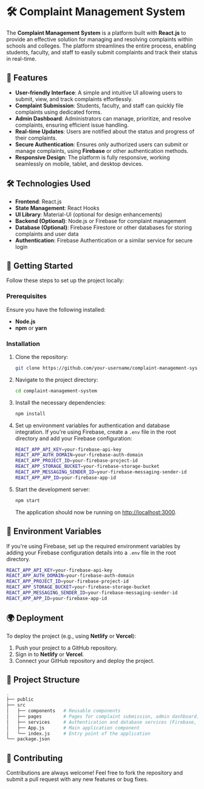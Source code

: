 # 🛠️ Complaint Management System

The **Complaint Management System** is a platform built with **React.js** to provide an effective solution for managing and resolving complaints within schools and colleges. The platform streamlines the entire process, enabling students, faculty, and staff to easily submit complaints and track their status in real-time.

## 🚀 Features

- **User-friendly Interface**: A simple and intuitive UI allowing users to submit, view, and track complaints effortlessly.
- **Complaint Submission**: Students, faculty, and staff can quickly file complaints using dedicated forms.
- **Admin Dashboard**: Administrators can manage, prioritize, and resolve complaints, ensuring efficient issue handling.
- **Real-time Updates**: Users are notified about the status and progress of their complaints.
- **Secure Authentication**: Ensures only authorized users can submit or manage complaints, using **Firebase** or other authentication methods.
- **Responsive Design**: The platform is fully responsive, working seamlessly on mobile, tablet, and desktop devices.

## 🛠️ Technologies Used

- **Frontend**: React.js
- **State Management**: React Hooks
- **UI Library**: Material-UI (optional for design enhancements)
- **Backend (Optional)**: Node.js or Firebase for complaint management
- **Database (Optional)**: Firebase Firestore or other databases for storing complaints and user data
- **Authentication**: Firebase Authentication or a similar service for secure login

## 🏁 Getting Started

Follow these steps to set up the project locally:

### Prerequisites

Ensure you have the following installed:

- **Node.js**
- **npm** or **yarn**

### Installation

1. Clone the repository:

   ```bash
   git clone https://github.com/your-username/complaint-management-system.git
   ```

2. Navigate to the project directory:

   ```bash
   cd complaint-management-system
   ```

3. Install the necessary dependencies:

   ```bash
   npm install
   ```

4. Set up environment variables for authentication and database integration. If you're using Firebase, create a `.env` file in the root directory and add your Firebase configuration:

   ```bash
   REACT_APP_API_KEY=your-firebase-api-key
   REACT_APP_AUTH_DOMAIN=your-firebase-auth-domain
   REACT_APP_PROJECT_ID=your-firebase-project-id
   REACT_APP_STORAGE_BUCKET=your-firebase-storage-bucket
   REACT_APP_MESSAGING_SENDER_ID=your-firebase-messaging-sender-id
   REACT_APP_APP_ID=your-firebase-app-id
   ```

5. Start the development server:

   ```bash
   npm start
   ```

   The application should now be running on [http://localhost:3000](http://localhost:3000).

## 🔧 Environment Variables

If you're using Firebase, set up the required environment variables by adding your Firebase configuration details into a `.env` file in the root directory.

```bash
REACT_APP_API_KEY=your-firebase-api-key
REACT_APP_AUTH_DOMAIN=your-firebase-auth-domain
REACT_APP_PROJECT_ID=your-firebase-project-id
REACT_APP_STORAGE_BUCKET=your-firebase-storage-bucket
REACT_APP_MESSAGING_SENDER_ID=your-firebase-messaging-sender-id
REACT_APP_APP_ID=your-firebase-app-id
```

## 🌍 Deployment

To deploy the project (e.g., using **Netlify** or **Vercel**):

1. Push your project to a GitHub repository.
2. Sign in to **Netlify** or **Vercel**.
3. Connect your GitHub repository and deploy the project.

## 📂 Project Structure

```bash
.
├── public
├── src
│   ├── components   # Reusable components
│   ├── pages        # Pages for complaint submission, admin dashboard, etc.
│   ├── services     # Authentication and database services (Firebase, etc.)
│   ├── App.js       # Main application component
│   └── index.js     # Entry point of the application
└── package.json
```

## 🤝 Contributing

Contributions are always welcome! Feel free to fork the repository and submit a pull request with any new features or bug fixes.


